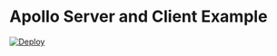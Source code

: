# Apollo Server and Client Example

[![Deploy](https://zeit.co/button)](https://zeit.co/new/project?template=https://github.com/zeit/next.js/tree/canary/examples/with-linaria)
